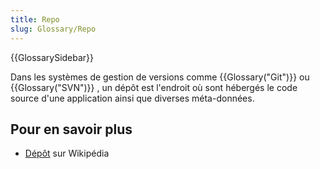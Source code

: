 ```yaml
---
title: Repo
slug: Glossary/Repo
---
```


{{GlossarySidebar}}

Dans les systèmes de gestion de versions comme {{Glossary("Git")}} ou {{Glossary("SVN")}} , un dépôt est l'endroit où sont hébergés le code source d'une application ainsi que diverses méta-données.

## Pour en savoir plus

- [Dépôt](<http://fr.wikipedia.org/wiki/Dépôt_(informatique)>) sur Wikipédia
